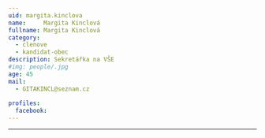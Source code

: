 ```yaml
---
uid: margita.kinclova
name:     Margita Kinclová
fullname: Margita Kinclová
category:
  - clenove
  - kandidat-obec
description: Sekretářka na VŠE
#img: people/.jpg
age: 45
mail:
  - GITAKINCL@seznam.cz
 
profiles:
  facebook: 
---
```




---